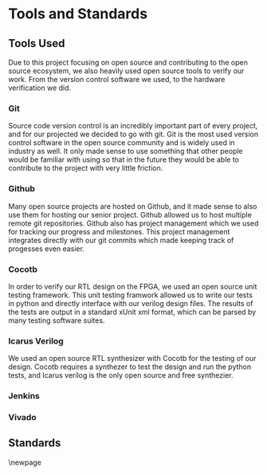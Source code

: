 # Tools and Standards #

## Tools Used ##

<!-- [This section specifies the selected hardware/software tools for use. Please specify why you selected these tools, and where and how these tools were used.] -->

Due to this project focusing on open source and contributing to the open source ecosystem, we also heavily used open source tools to verify our work. From the version control software we used, to the hardware verification we did.

### Git ###

Source code version control is an incredibly important part of every project, and for our projected we decided to go with git. Git is the most used version control software in the open source community and is widely used in industry as well. It only made sense to use something that other people would be familiar with using so that in the future they would be able to contribute to the project with very little friction. 

### Github ###

Many open source projects are hosted on Github, and it made sense to also use them for hosting our senior project. Github allowed us to host multiple remote git repositories. Github also has project management which we used for tracking our progress and milestones. This project management integrates directly with our git commits which made keeping track of progesses even easier. 

### Cocotb ###

In order to verify our RTL design on the FPGA, we used an open source unit testing framework. This unit testing framwork allowed us to write our tests in python and directly interface with our verilog design files. The results of the tests are output in a standard xUnit xml format, which can be parsed by many testing software suites.

### Icarus Verilog ###

We used an open source RTL synthesizer with Cocotb for the testing of our design. Cocotb requires a synthezer to test the design and run the python tests, and Icarus verilog is the only open source and free synthezier. 

### Jenkins ###


### Vivado ###


## Standards ##
<!-- [This section describes the standards you used in your project. These standards could be related to hardware/software system and its components, requirements, design, interface, testing, protocols, documentation, and so on.] -->

\newpage